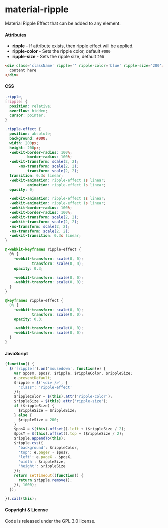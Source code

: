 # material-ripple
Material Ripple Effect that can be added to any element.

#### Attributes
- **ripple** - If attribute exists, then ripple effect will be applied.
- **ripple-color** - Sets the ripple color, default `#000`
- **ripple-size** - Sets the ripple size, default `200`

```html
<div class='className' ripple='' ripple-color='blue' ripple-size='200'>
  content here
</div>
```

#### CSS
```css
.ripple,
[ripple] {
  position: relative;
  overflow: hidden;
  cursor: pointer;
}

.ripple-effect {
  position: absolute;
  background: #000;
  width: 200px;
  height: 200px;
  -webkit-border-radius: 100%;
          border-radius: 100%;
  -webkit-transform: scale(2, 2);
      -ms-transform: scale(2, 2);
          transform: scale(2, 2);
  transition: 0.3s linear;
  -webkit-animation: ripple-effect 1s linear;
          animation: ripple-effect 1s linear;
  opacity: 0;

  -webkit-animation: ripple-effect 1s linear;
  -webkit-animation: ripple-effect 1s linear;
  -webkit-border-radius: 100%;
  -webkit-border-radius: 100%;
  -webkit-transform: scale(2, 2);
  -webkit-transform: scale(2, 2);
  -ms-transform: scale(2, 2);
  -ms-transform: scale(2, 2);
  -webkit-transition: 0.3s linear;
}

@-webkit-keyframes ripple-effect {
  0% {
    -webkit-transform: scale(0, 0);
            transform: scale(0, 0);
    opacity: 0.3;

    -webkit-transform: scale(0, 0);
    -webkit-transform: scale(0, 0);
  }
}

@keyframes ripple-effect {
  0% {
    -webkit-transform: scale(0, 0);
            transform: scale(0, 0);
    opacity: 0.3;

    -webkit-transform: scale(0, 0);
    -webkit-transform: scale(0, 0);
  }
}
```

#### JavaScript
```js
(function() {
  $('[ripple]').on('mousedown', function(e) {
    var $posX, $posY, $ripple, $rippleColor, $rippleSize;
    e.preventDefault;
    $ripple = $('<div />', {
      "class": 'ripple-effect'
    });
    $rippleColor = $(this).attr('ripple-color');
    $rippleSize = $(this).attr('ripple-size');
    if ($rippleSize) {
      $rippleSize = $rippleSize;
    } else {
      $rippleSize = 200;
    }
    $posX = $(this).offset().left + ($rippleSize / 2);
    $posY = $(this).offset().top + ($rippleSize / 2);
    $ripple.appendTo(this);
    $ripple.css({
      'background': $rippleColor,
      'top': e.pageY - $posY,
      'left': e.pageX - $posX,
      'width': $rippleSize,
      'height': $rippleSize
    });
    return setTimeout((function() {
      return $ripple.remove();
    }), 1000);
  });

}).call(this);
```

#### Copyright & License
Code is released under the GPL 3.0 license.